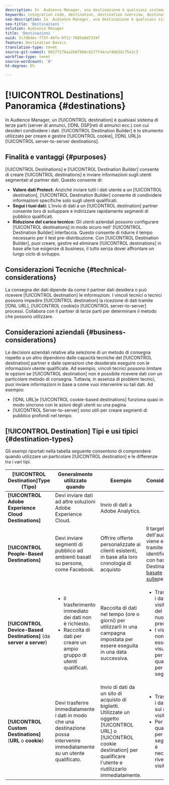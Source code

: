 ```yaml
---
description: In  Audience Manager, una destinazione è qualsiasi sistema di terze parti (server di annunci, DSP, rete di annunci ecc.) con cui desideri condividere i dati. Usate lo strumento Generatore di destinazione per creare e gestire cookie, URL o destinazioni da server a server.
keywords: integration code, destination, destination overview, destination, destination, destination, destination, destination, destination, destination, destination, destination, destination, destination
seo-description: In  Audience Manager, una destinazione è qualsiasi sistema di terze parti (server di annunci, DSP, rete di annunci ecc.) con cui desideri condividere i dati. Generatore di destinazione è lo strumento che consente di creare e gestire cookie, URL o destinazioni da server a server.
seo-title: 'Destinazioni '
solution: Audience Manager
title: 'Destinazioni '
uuid: 5c7dbdec-f73f-46fe-9f12-7685e8d7334f
feature: Destination Basics
translation-type: tm+mt
source-git-commit: 8027f278aa2b879b6cb277f44caf4b62dc75e2c3
workflow-type: tm+mt
source-wordcount: '0'
ht-degree: 0%

---
```



# [!UICONTROL Destinations] Panoramica {#destinations}

In  Audience Manager, un [!UICONTROL destination] è qualsiasi sistema di terze parti (server di annunci, [!DNL DSP]reti di annunci ecc.) con cui desideri condividere i dati. [!UICONTROL Destination Builder] è lo strumento utilizzato per creare e gestire [!UICONTROL cookie], [!DNL URL]o [!UICONTROL server-to-server destinations].

## Finalità e vantaggi {#purposes}

<!-- c_destinations.xml -->

[!UICONTROL Destinations] e [!UICONTROL Destination Builder] consente di creare [!UICONTROL destinations] e inviare informazioni sugli utenti segmentati al partner dati. Questo consente di:

* **Valore dati Protect:** Anziché inviare tutti i dati utente a un [!UICONTROL destination], [!UICONTROL Destination Builder] consente di condividere informazioni specifiche solo sugli utenti qualificati.
* **Segui i tuoi dati:** L&#39;invio di dati a un [!UICONTROL destination] partner consente loro di sviluppare e indirizzare rapidamente segmenti di pubblico qualificati.
* **Riduzione del carico tecnico:** Gli utenti aziendali possono configurare [!UICONTROL destinations] in modo sicuro nell&#39; [!UICONTROL Destination Builder] interfaccia. Questo consente di ridurre il tempo necessario per il test pre-distribuzione. Con [!UICONTROL Destination Builder], puoi creare, gestire ed eliminare [!UICONTROL destinations] in base alle tue esigenze di business, il tutto senza dover affrontare un lungo ciclo di sviluppo.

## Considerazioni Tecniche {#technical-considerations}

<!-- destination-delivery-methods.xml -->

La consegna dei dati dipende da come il partner dati desidera o può ricevere [!UICONTROL destination] le informazioni. I vincoli tecnici o tecnici possono impedire [!UICONTROL destination] la ricezione di dati tramite [!DNL URL], [!UICONTROL cookie]o [!UICONTROL server-to-server] processi. Collabora con il partner di terze parti per determinare il metodo che possono utilizzare.

## Considerazioni aziendali {#business-considerations}

Le decisioni aziendali relative alla selezione di un metodo di consegna rispetto a un altro dipendono dalle capacità tecniche del [!UICONTROL destination] partner e dalle operazioni che desiderate eseguire con le informazioni utente qualificate. Ad esempio, vincoli tecnici possono limitare le opzioni se [!UICONTROL destination] non è possibile ricevere dati con un particolare metodo di consegna. Tuttavia, in assenza di problemi tecnici, puoi inviare informazioni in base a come vuoi intervenire su tali dati. Ad esempio:

* [!DNL URL]e [!UICONTROL cookie-based destinations] funziona quasi in modo sincrono con le azioni degli utenti su una pagina.
* [!UICONTROL Server-to-server] sono utili per creare segmenti di pubblico profondi nel tempo.

## [!UICONTROL Destination] Tipi e usi tipici {#destination-types}

Gli esempi riportati nella tabella seguente consentono di comprendere quando utilizzare un particolare [!UICONTROL destination] e le differenze tra i vari tipi.

| [!UICONTROL Destination]Type (Tipo) | Generalmente utilizzato quando | Esempio | Considerazioni |
|--- |--- |--- |--- |
| **[!UICONTROL Adobe Experience Cloud Destinations]** | Devi inviare dati ad altre soluzioni Adobe Experience Cloud. | Invio di dati a  Adobe Analytics. |  |
| **[!UICONTROL People-Based Destinations]** | Devi inviare segmenti di pubblico ad ambienti basati su persone, come Facebook. | Offrire offerte personalizzate ai clienti esistenti, in base alla loro cronologia di acquisto | Il targeting dell&#39;audience viene eseguito tramite identificatori con hash. Vedi Destinazioni [basate sulle](people-based-destinations-overview.md)persone. |
| **[!UICONTROL Device-Based Destinations]** (da **server a server**) | <ul><li>Il trasferimento immediato dei dati non è richiesto.</li><li>Raccolta di dati per creare un ampio gruppo di utenti qualificati.</li></ul> | Raccolta di dati nel tempo (ore o giorni) per utilizzarli in una campagna impostata per essere eseguita in una data successiva. | <ul><li>Trasferisce i dati sui visitatori del sito nuovi e precedenti. </li><li>I visitatori non devono essere più visualizzati per qualificarsi per altri segmenti.</li></ul> |
| **[!UICONTROL Custom Destinations]** (**URL** o **cookie**) | Devi trasferire immediatamente i dati in modo che una destinazione possa intervenire immediatamente su un utente qualificato. | Invio di dati da un sito di acquisto di biglietti. Utilizzate un oggetto [!UICONTROL URL] o [!UICONTROL cookie destination] per qualificare l&#39;utente e riutilizzarlo immediatamente. | <ul><li>Trasferisce i dati solo sui nuovi visitatori. </li><li>Per qualificarsi per il segmento, è necessario rivedere i visitatori.</li></ul> |
